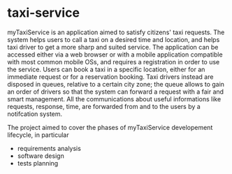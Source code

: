 # taxi-service
myTaxiService is an application aimed to satisfy citizens' taxi requests. The system helps users to call a taxi on a desired time and location, and helps taxi driver to get a more sharp and suited service. The application can be accessed either via a web browser or with a mobile application compatible with most common mobile OSs, and requires a registration in order to use the service. Users can book a taxi in a specific location, either for an immediate request or for a reservation booking. Taxi drivers instead are disposed in queues, relative to a certain city zone; the queue allows to gain an order of drivers so that the system can forward a request with a fair and smart management. All the communications about useful informations like requests, response, time, are forwarded from and to the users by a notifcation system.

The project aimed to cover the phases of myTaxiService developement lifecycle, in particular
* requirements analysis
* software design
* tests planning

